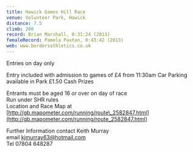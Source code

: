 ```yaml
---
title: Hawick Games Hill Race
venue: Volunteer Park, Hawick
distance: 7.5
climb: 200
record: Brian Marshall, 0:31:24 (2013)
femaleRecord: Pamela Paxton, 0:43:42 (2013)
web: www.bordersathletics.co.uk
---
```

Entries on day only

Entry included with admission to games of £4 from 11:30am Car Parking available in Park £1.50 Cash Prizes

Entrants must be aged 16 or over on day of race  
Run under SHR rules  
Location and Race Map at [http://gb.mapometer.com/running/route\_2582847.html](http://gb.mapometer.com/running/route_2582847.html)

Further Information contact Keith Murray  
email [kjmurray63@hotmail.com](mailto:kjmurray63@hotmail.com)  
Tel 07804 648287